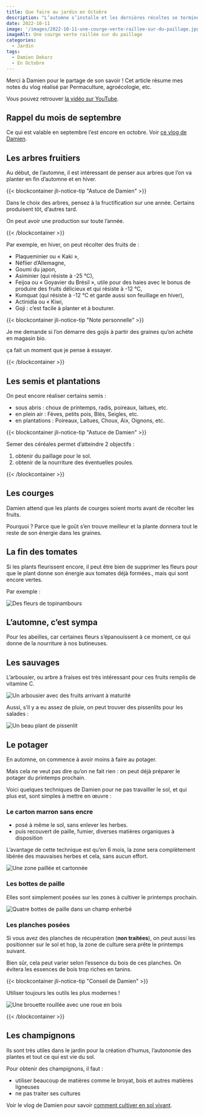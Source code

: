```yaml
---
title: Que faire au jardin en Octobre
description: "L’automne s’installe et les dernières récoltes se terminent. Mais ce n’est pas pour cela que le jardinier devient inactif. Damien nous détaille les tâches à réaliser ce mois-ci."
date: 2022-10-11
image: '/images/2022-10-11-une-courge-verte-raillee-sur-du-paillage.jpg'
imageAlt: Une courge verte raillée sur du paillage
categories:
  - Jardin
tags:
  - Damien Dekarz
  - En Octobre
---
```


Merci à Damien pour le partage de son savoir ! Cet article résume mes notes du vlog réalisé par Permaculture, agroécologie, etc.

Vous pouvez retrouver [la vidéo sur YouTube](https://www.youtube.com/watch?v=GswUGxztnpU).

<!-- more -->

## Rappel du mois de septembre

Ce qui est valable en septembre l’est encore en octobre. Voir [ce vlog de Damien](https://www.youtube.com/watch?v=con-c2_o9uc).

## Les arbres fruitiers

Au début, de l’automne, il est intéressant de penser aux arbres que l’on va planter en fin d’automne et en hiver.

{{< blockcontainer jli-notice-tip "Astuce de Damien" >}}

Dans le choix des arbres, pensez à la fructification sur une année. Certains produisent tôt, d’autres tard.

On peut avoir une production sur toute l’année.

{{< /blockcontainer >}}

Par exemple, en hiver, on peut récolter des fruits de :

- Plaqueminier ou « Kaki »,
- Néflier d’Allemagne,
- Goumi du japon,
- Asiminier (qui résiste à -25 °C),
- Feijoa ou « Goyavier du Brésil », utile pour des haies avec le bonus de produire des fruits délicieux et qui résiste à -12 °C,
- Kumquat (qui résiste à -12 °C et garde aussi son feuillage en hiver),
- Actinidia ou « Kiwi,
- Goji : c’est facile à planter et à bouturer.

{{< blockcontainer jli-notice-tip "Note personnelle" >}}

Je me demande si l’on démarre des gojis à partir des graines qu’on achète en magasin bio.

ça fait un moment que je pense à essayer.

{{< /blockcontainer >}}

## Les semis et plantations

On peut encore réaliser certains semis :

- sous abris : choux de printemps, radis, poireaux, laitues, etc.
- en plein air : Fèves, petits pois, Blés, Seigles, etc.
- en plantations : Poireaux, Laitues, Choux, Aix, Oignons, etc.

{{< blockcontainer jli-notice-tip "Astuce de Damien" >}}

Semer des céréales permet d’atteindre 2 objectifs :

1. obtenir du paillage pour le sol.
2. obtenir de la nourriture des éventuelles poules.

{{< /blockcontainer >}}

## Les courges

Damien attend que les plants de courges soient morts avant de récolter les fruits.

Pourquoi ? Parce que le goût s’en trouve meilleur et la plante donnera tout le reste de son énergie dans les graines.

## La fin des tomates

Si les plants fleurissent encore, il peut être bien de supprimer les fleurs pour que le plant donne son énergie aux tomates déjà formées., mais qui sont encore vertes.

Par exemple :

![Des fleurs de topinambours](images/fleurs-de-topinambours.jpg 'Crédits : image extraite du vlog de Damien')

## L’automne, c’est sympa

Pour les abeilles, car certaines fleurs s’épanouissent à ce moment, ce qui donne de la nourriture à nos butineuses.

## Les sauvages

L’arbousier, ou arbre à fraises est très intéressant pour ces fruits remplis de vitamine C.

![Un arbousier avec des fruits arrivant à maturité](images/arbousier.jpg 'Crédits : image extraite du vlog de Damien')

Aussi, s’il y a eu assez de pluie, on peut trouver des pissenlits pour les salades :

![Un beau plant de pissenlit](images/plant-de-pissenlit.jpg 'Crédits : image extraite du vlog de Damien')

## Le potager

En automne, on commence à avoir moins à faire au potager.

Mais cela ne veut pas dire qu’on ne fait rien : on peut déjà préparer le potager du printemps prochain.

Voici quelques techniques de Damien pour ne pas travailler le sol, et qui plus est, sont simples à mettre en œuvre :

### Le carton marron sans encre

- posé à même le sol, sans enlever les herbes.
- puis recouvert de paille, fumier, diverses matières organiques à disposition

L’avantage de cette technique est qu’en 6 mois, la zone sera complètement libérée des mauvaises herbes et cela, sans aucun effort.

![Une zone paillée et cartonnée](images/zone-cartonnee-et-paillee.jpg 'Crédits : image extraite du vlog de Damien')

### Les bottes de paille

Elles sont simplement posées sur les zones à cultiver le printemps prochain.

![Quatre bottes de paille dans un champ enherbé](images/bottes-de-paille.jpg 'Crédits : image extraite du vlog de Damien')

### Les planches posées

Si vous avez des planches de récupération (**non traitées**), on peut aussi les positionner sur le sol et hop, la zone de culture sera prête le printemps suivant.

Bien sûr, cela peut varier selon l’essence du bois de ces planches. On évitera les essences de bois trop riches en tanins.

{{< blockcontainer jli-notice-tip "Conseil de Damien" >}}

Utiliser toujours les outils les plus modernes !

![Une brouette rouillée avec une roue en bois](images/brouette.jpg 'Crédits : image extraite du vlog de Damien')

{{< /blockcontainer >}}

## Les champignons

Ils sont très utiles dans le jardin pour la création d’humus, l’autonomie des plantes et tout ce qui est vie du sol.

Pour obtenir des champignons, il faut :

- utiliser beaucoup de matières comme le broyat, bois et autres matières ligneuses
- ne pas traiter ses cultures

Voir le vlog de Damien pour savoir [comment cultiver en sol vivant](../comment-jardiner-avec-un-sol-vivant-damien-dekarz/index.md).

